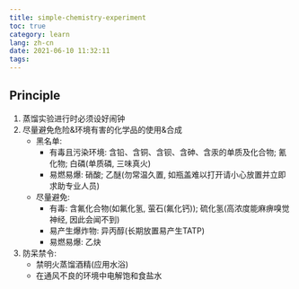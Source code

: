 ```yaml
---
title: simple-chemistry-experiment
toc: true
category: learn
lang: zh-cn
date: 2021-06-10 11:32:11
tags:
---
```


<!-- more -->

## Principle

1. 蒸馏实验进行时必须设好闹钟
2. 尽量避免危险&环境有害的化学品的使用&合成
   * 黑名单:
     * 有毒且污染环境: 含铅、含铜、含钡、含砷、含汞的单质及化合物; 氰化物; 白磷(单质磷, 三味真火)
     * 易燃易爆: 硝酸; 乙醚(勿常温久置, 如瓶盖难以打开请小心放置并立即求助专业人员)
   * 尽量避免:
     * 有毒:
       含氟化合物(如氟化氢, 萤石(氟化钙));
       硫化氢(高浓度能麻痹嗅觉神经, 因此会闻不到)
     * 易产生爆炸物: 异丙醇(长期放置易产生TATP)
     * 易燃易爆: 乙炔
3. 防呆禁令:
   * 禁明火蒸馏酒精(应用水浴)
   * 在通风不良的环境中电解饱和食盐水